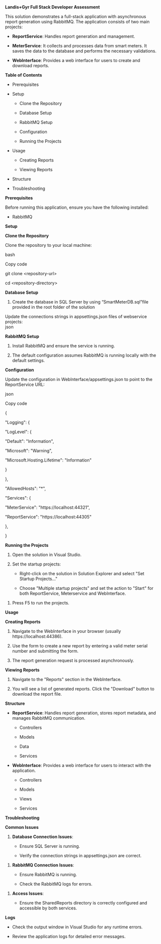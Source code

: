 **Landis+Gyr Full Stack Developer Assessment**

This solution demonstrates a full-stack application with asynchronous
report generation using RabbitMQ. The application consists of two main
projects:

- **ReportService**: Handles report generation and management.

- **MeterService**: It collects and processes data from smart meters. It
  saves the data to the database and performs the necessary validations.

- **WebInterface**: Provides a web interface for users to create and
  download reports.

**Table of Contents**

- Prerequisites

- Setup

  - Clone the Repository

  - Database Setup

  - RabbitMQ Setup

  - Configuration

  - Running the Projects

<!-- -->

- Usage

  - Creating Reports

  - Viewing Reports

<!-- -->

- Structure

- Troubleshooting

**Prerequisites**

Before running this application, ensure you have the following
installed:

- RabbitMQ

**Setup**

**Clone the Repository**

Clone the repository to your local machine:

bash

Copy code

git clone \<repository-url\>

cd \<repository-directory\>

**Database Setup**

1.  Create the database in SQL Server by using “SmartMeterDB.sql”file
    provided in the root folder of the solution

Update the connections strings in appsettings.json files of webservice
projects:  
json

**RabbitMQ Setup**

1.  Install RabbitMQ and ensure the service is running.

2.  The default configuration assumes RabbitMQ is running locally with
    the default settings.

**Configuration**

Update the configuration in WebInterface/appsettings.json to point to
the ReportService URL:

json

Copy code

{

"Logging": {

"LogLevel": {

"Default": "Information",

"Microsoft": "Warning",

"Microsoft.Hosting.Lifetime": "Information"

}

},

"AllowedHosts": "\*",

"Services": {

"MeterService": "https://localhost:44321",

"ReportService": "https://localhost:44305"

},

}

**Running the Projects**

1.  Open the solution in Visual Studio.

2.  Set the startup projects:

    - Right-click on the solution in Solution Explorer and select "Set
      Startup Projects..."

    - Choose "Multiple startup projects" and set the action to "Start"
      for both ReportService, Meterservice and WebInterface.

<!-- -->

1.  Press F5 to run the projects.

**Usage**

**Creating Reports**

1.  Navigate to the WebInterface in your browser (usually
    https://localhost:44386).

2.  Use the form to create a new report by entering a valid meter serial
    number and submitting the form.

3.  The report generation request is processed asynchronously.

**Viewing Reports**

1.  Navigate to the "Reports" section in the WebInterface.

2.  You will see a list of generated reports. Click the "Download"
    button to download the report file.

**Structure**

- **ReportService**: Handles report generation, stores report metadata,
  and manages RabbitMQ communication.

  - Controllers

  - Models

  - Data

  - Services

<!-- -->

- **WebInterface**: Provides a web interface for users to interact with
  the application.

  - Controllers

  - Models

  - Views

  - Services

**Troubleshooting**

**Common Issues**

1.  **Database Connection Issues**:

    - Ensure SQL Server is running.

    - Verify the connection strings in appsettings.json are correct.

<!-- -->

1.  **RabbitMQ Connection Issues**:

    - Ensure RabbitMQ is running.

    - Check the RabbitMQ logs for errors.

<!-- -->

1.  **Access Issues**:

    - Ensure the SharedReports directory is correctly configured and
      accessible by both services.

**Logs**

- Check the output window in Visual Studio for any runtime errors.

- Review the application logs for detailed error messages.
